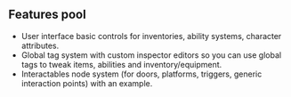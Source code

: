 ## Features pool

- User interface basic controls for inventories, ability systems, character attributes.
- Global tag system with custom inspector editors so you can use global tags to tweak items, abilities and inventory/equipment.
- Interactables node system (for doors, platforms, triggers, generic interaction points) with an example.

